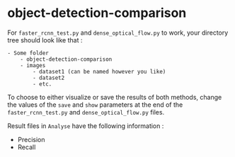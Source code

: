 # object-detection-comparison

For `faster_rcnn_test.py` and `dense_optical_flow.py` to work, your directory tree should look like that :

	- Some folder
		- object-detection-comparison
		- images
			- dataset1 (can be named however you like)
			- dataset2
			- etc.

To choose to either visualize or save the results of both methods, change the values of the `save` and `show` parameters at the end of the `faster_rcnn_test.py` and `dense_optical_flow.py` files.

Result files in `Analyse` have the following information :

- Precision
- Recall
	
